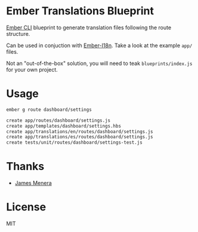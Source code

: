 # Ember Translations Blueprint

[Ember CLI](http://www.ember-cli.com/) blueprint to generate translation files following the route structure.

Can be used in conjuction with [Ember-I18n](https://github.com/jamesarosen/ember-i18n). Take a look at the example `app/` files.

Not an "out-of-the-box" solution, you will need to teak `blueprints/index.js` for your own project.

# Usage

```bash
ember g route dashboard/settings
```

```bash
create app/routes/dashboard/settings.js
create app/templates/dashboard/settings.hbs
create app/translations/en/routes/dashboard/settings.js
create app/translations/es/routes/dashboard/settings.js
create tests/unit/routes/dashboard/settings-test.js
```

# Thanks

* [James Menera](https://github.com/jamesmenera)

# License

MIT
